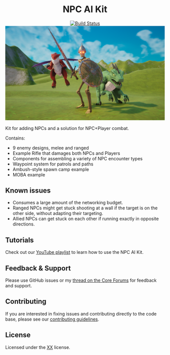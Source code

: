 <div align="center">

# NPC AI Kit

[![Build Status](https://github.com/ManticoreGamesInc/NPC-AI-Kit/workflows/CI/badge.svg)](https://github.com/ManticoreGamesInc/NPC-AI-Kit/actions?query=workflow%3A%22Build+%26+Deploy+%28Development%29%22)
![Screenshot](Screenshots/Screenshot0003.png)
</div>

Kit for adding NPCs and a solution for NPC+Player combat.

Contains:

- 9 enemy designs, melee and ranged
- Example Rifle that damages both NPCs and Players
- Components for assembling a variety of NPC encounter types
- Waypoint system for patrols and paths
- Ambush-style spawn camp example
- MOBA example

## Known issues

- Consumes a large amount of the networking budget.
- Ranged NPCs might get stuck shooting at a wall if the target is on the other side, without adapting their targeting.
- Allied NPCs can get stuck on each other if running exactly in opposite directions.

## Tutorials

Check out our [YouTube playlist](https://www.youtube.com/watch?v=fz5y8MRXM7w&list=PLypj8hyU_Lh4ijMGMUQH_AUwKMvHhIoFq) to learn how to use the NPC AI Kit.

## Feedback & Support

Please use GitHub issues or my [thread on the Core Forums](https://forums.coregames.com/t/video-enemy-npcs-ai/392) for feedback and support.

## Contributing

If you are interested in fixing issues and contributing directly to the code base, please see our [contributing guidelines](CONTRIBUTING.md).

## License

Licensed under the [XX](LICENSE) license.
